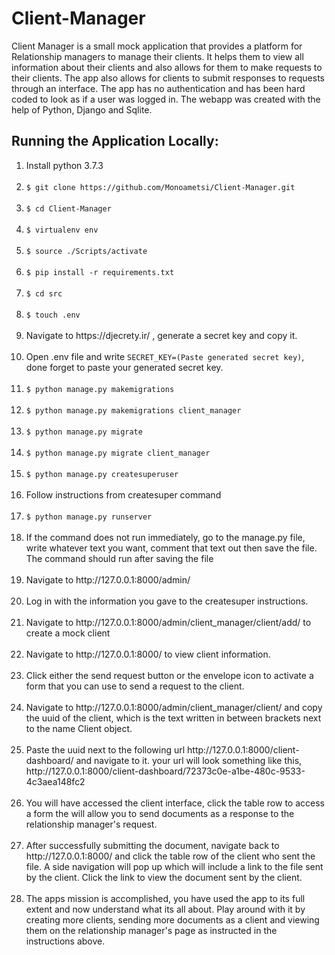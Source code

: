 <h1> Client-Manager </h1>
<p> Client Manager is a small mock application that provides a platform for Relationship managers to manage their clients.
It helps them to view all information about their clients and also allows for them to make requests to their clients. 
The app also allows for clients to submit responses to requests through an interface. 
The app has no authentication and has been hard coded to look as if a user was logged in.
The webapp was created with the help of Python, Django and Sqlite. </p>

<h2>Running the Application Locally: </h2>

<ol>
	<li>Install python 3.7.3</li><br>
	<li><code>$ git clone https://github.com/Monoametsi/Client-Manager.git </code></li><br>
	<li><code>$ cd Client-Manager</code></li><br>
	<li><code>$ virtualenv env</code></li><br>
	<li><code>$ source ./Scripts/activate</code></li><br>
	<li><code>$ pip install -r requirements.txt</code></li><br>
	<li><code>$ cd src</code></li><br>
	<li><code>$ touch .env</code></li><br>
	<li> Navigate to https://djecrety.ir/ , generate a secret key and copy it.</li><br>
	<li>Open .env file and write <code>SECRET_KEY=(Paste generated secret key)</code>, 
	done forget to paste your generated secret key.</li><br>
	<li><code>$ python manage.py makemigrations</code></li><br>
	<li><code>$ python manage.py makemigrations client_manager</code></li><br>
	<li><code>$ python manage.py migrate</code></li><br>
	<li><code>$ python manage.py migrate client_manager</code></li><br>
	<li><code>$ python manage.py createsuperuser</code></li><br>
	<li>Follow instructions from createsuper command</li><br>
	<li><code>$ python manage.py runserver</code></li><br>
	<li>If the command does not run immediately, go to the manage.py file, write whatever text you want, comment that text 
	out then save the file. The command should run after saving the file</li><br>
	<li>Navigate to http://127.0.0.1:8000/admin/</li><br>
	<li>Log in with the information you gave to the createsuper instructions.</li><br>
	<li>Navigate to http://127.0.0.1:8000/admin/client_manager/client/add/ to create a mock client</li><br>
	<li>Navigate to http://127.0.0.1:8000/ to view client information.</li><br>
	<li>Click either the send request button or the envelope icon to activate 
	a form that you can use to send a request to the client.</li><br>
	<li>Navigate to http://127.0.0.1:8000/admin/client_manager/client/ and copy the uuid of the client,
	which is the text written in between brackets next to the name Client object.</li><br>
	<li>Paste the uuid next to the following url http://127.0.0.1:8000/client-dashboard/ and navigate to it.
	your url will look something like this, http://127.0.0.1:8000/client-dashboard/72373c0e-a1be-480c-9533-4c3aea148fc2</li><br>
	<li>You will have accessed the client interface, click the table row to access a form the will allow you to send 
	documents as a response to the relationship manager's request.</li><br>
	<li>After successfully submitting the document, navigate back to http://127.0.0.1:8000/ and click the table row of the client who sent the file. 
	A side navigation will pop up which will include a link to the file sent by the client. 
	Click the link to view the document sent by the client.</li><br>
	<li>The apps mission is accomplished, you have used the app to its full extent and now understand what its all about.
	Play around with it by creating more clients, sending more documents as a client and viewing them on the relationship manager's page as 
	instructed in the instructions above.</li>
</ol>